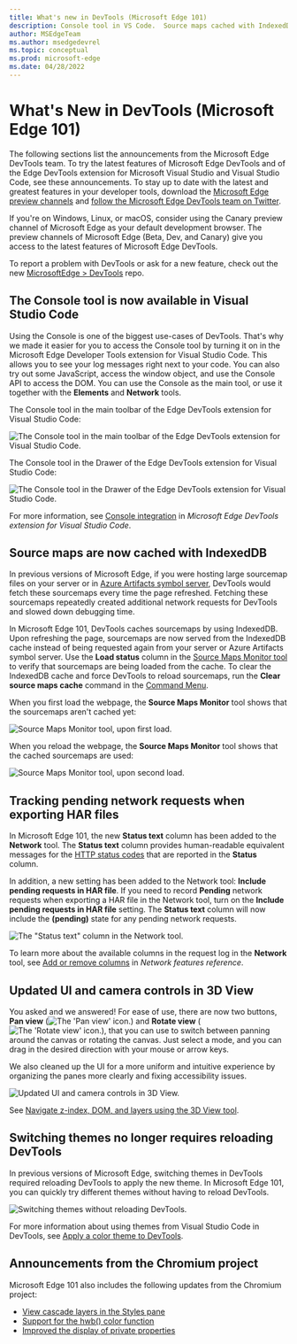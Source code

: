```yaml
---
title: What's new in DevTools (Microsoft Edge 101)
description: Console tool in VS Code.  Source maps cached with IndexedDB.  Track pending network requests when exporting HAR files.  Updated UI and camera controls in 3D View.  Switch themes without reloading DevTools.  And more.
author: MSEdgeTeam
ms.author: msedgedevrel
ms.topic: conceptual
ms.prod: microsoft-edge
ms.date: 04/28/2022
---
```

# What's New in DevTools (Microsoft Edge 101)

The following sections list the announcements from the Microsoft Edge DevTools team.  To try the latest features of Microsoft Edge DevTools and of the Edge DevTools extension for Microsoft Visual Studio and Visual Studio Code, see these announcements.  To stay up to date with the latest and greatest features in your developer tools, download the [Microsoft Edge preview channels](https://www.microsoftedgeinsider.com/download) and [follow the Microsoft Edge DevTools team on Twitter](https://twitter.com/EdgeDevTools).

If you're on Windows, Linux, or macOS, consider using the Canary preview channel of Microsoft Edge as your default development browser.  The preview channels of Microsoft Edge (Beta, Dev, and Canary) give you access to the latest features of Microsoft Edge DevTools.

To report a problem with DevTools or ask for a new feature, check out the new [MicrosoftEdge > DevTools](https://github.com/MicrosoftEdge/DevTools) repo.


<!-- ====================================================================== -->
## The Console tool is now available in Visual Studio Code

<!-- Title: Visual Studio Code extension now with Console tool -->
<!-- Subtitle: See log messages, run JavaScript, and use Console APIs right next to your code in Visual Studio Code. -->

Using the Console is one of the biggest use-cases of DevTools.  That's why we made it easier for you to access the Console tool by turning it on in the Microsoft Edge Developer Tools extension for Visual Studio Code.  This allows you to see your log messages right next to your code.  You can also try out some JavaScript,<!--enter JavaScript code,--> access the window object, and use the Console API to access the DOM.  You can use the Console as the main tool, or use it together with the **Elements** and **Network** tools.

The Console tool in the main toolbar of the Edge DevTools extension for Visual Studio Code:

![The Console tool in the main toolbar of the Edge DevTools extension for Visual Studio Code.](devtools-101-images/console-tool-vsc-1.png)

The Console tool in the Drawer of the Edge DevTools extension for Visual Studio Code:

![The Console tool in the Drawer of the Edge DevTools extension for Visual Studio Code.](devtools-101-images/console-tool-vsc-2.png)

For more information, see [Console integration](../../../../visual-studio-code/microsoft-edge-devtools-extension.md#console-integration) in _Microsoft Edge DevTools extension for Visual Studio Code_.


<!-- ====================================================================== -->
## Source maps are now cached with IndexedDB

<!-- Title: Speed up debugging with cached sourcemaps -->
<!-- Subtitle: DevTools now caches sourcemaps with IndexedDB, reducing the need to fetch sourcemaps on refresh. -->

In previous versions of Microsoft Edge, if you were hosting large sourcemap files on your server or in [Azure Artifacts symbol server](../../../javascript/publish-source-maps-to-azure.md), DevTools would fetch these sourcemaps every time the page refreshed.  Fetching these sourcemaps repeatedly created additional network requests for DevTools and slowed down debugging time.

In Microsoft Edge 101, DevTools caches sourcemaps by using IndexedDB.  Upon refreshing the page, sourcemaps are now served from the IndexedDB cache instead of being requested again from your server or Azure Artifacts symbol server.  Use the **Load status** column in the [Source Maps Monitor tool](../../../source-maps-monitor/source-maps-monitor-tool.md) to verify that sourcemaps are being loaded from the cache.  To clear the IndexedDB cache and force DevTools to reload sourcemaps, run the **Clear source maps cache** command in the [Command Menu](../../../command-menu/index.md).

When you first load the webpage, the **Source Maps Monitor** tool shows that the sourcemaps aren't cached yet:

![Source Maps Monitor tool, upon first load.](devtools-101-images/source-maps-indexeddb-first-load.png)

When you reload the webpage, the **Source Maps Monitor** tool shows that the cached sourcemaps are used:

![Source Maps Monitor tool, upon second load.](devtools-101-images/source-maps-indexeddb-second-load.png)


<!-- ====================================================================== -->
## Tracking pending network requests when exporting HAR files

<!-- Title: Exporting HAR files from the Network tool now includes pending requests -->
<!-- Subtitle: Use the new "Status text" column and "Include pending requests in HAR files" option in the Network tool. -->

In Microsoft Edge 101, the new **Status text** column has been added to the **Network** tool.  The **Status text** column provides human-readable equivalent messages for the [HTTP status codes](https://developer.mozilla.org/docs/Web/HTTP/Status) that are reported in the **Status** column.

In addition, a new setting has been added to the Network tool: **Include pending requests in HAR file**.  If you need to record **Pending** network requests when exporting a HAR file in the Network tool, turn on the **Include pending requests in HAR file** setting.  The **Status text** column will now include the **(pending)** state for any pending network requests.

![The "Status text" column in the Network tool.](devtools-101-images/status-text-column-network-tool.png)

To learn more about the available columns in the request log in the **Network** tool, see [Add or remove columns](../../../network/reference.md#add-or-remove-columns) in _Network features reference_.


<!-- ====================================================================== -->
## Updated UI and camera controls in 3D View

<!-- Title: Improvements to the 3D View tool -->
<!-- Subtitle: Check out 3D View for updates to the UI and smoother camera controls. -->

You asked and we answered!  For ease of use, there are now two buttons, **Pan view** (![The 'Pan view' icon.](devtools-101-images/pan-view-icon.png)) and **Rotate view** (![The 'Rotate view' icon.](devtools-101-images/rotate-view-icon.png)), that you can use to switch between panning around the canvas or rotating the canvas.  Just select a mode, and you can drag in the desired direction with your mouse or arrow keys.

We also cleaned up the UI for a more uniform and intuitive experience by organizing the panes more clearly and fixing accessibility issues.

![Updated UI and camera controls in 3D View.](devtools-101-images/3d-view-ui-camera-ctrls.png)

See [Navigate z-index, DOM, and layers using the 3D View tool](../../../3d-view/index.md).


<!-- ====================================================================== -->
## Switching themes no longer requires reloading DevTools

<!-- Title: Switching themes in DevTools no longer requires reloading -->
<!-- Subtitle: Quickly try out themes from Visual Studio Code in DevTools. -->

In previous versions of Microsoft Edge, switching themes in DevTools required reloading DevTools to apply the new theme.  In Microsoft Edge 101, you can quickly try different themes without having to reload DevTools.

![Switching themes without reloading DevTools.](devtools-101-images/switching-theme.png)

For more information about using themes from Visual Studio Code in DevTools, see [Apply a color theme to DevTools](../../../customize/theme.md).


<!-- ====================================================================== -->
## Announcements from the Chromium project

Microsoft Edge 101 also includes the following updates from the Chromium project:

* [View cascade layers in the Styles pane](https://developer.chrome.com/blog/new-in-devtools-101/#layer)<!-- checking -->
* [Support for the hwb() color function](https://developer.chrome.com/blog/new-in-devtools-101/#hwb)
* [Improved the display of private properties](https://developer.chrome.com/blog/new-in-devtools-101/#private-props)


<!-- ====================================================================== -->
<!-- uncomment if content is copied from developer.chrome.com to this page -->

<!-- > [!NOTE]
> Portions of this page are modifications based on work created and [shared by Google](https://developers.google.com/terms/site-policies) and used according to terms described in the [Creative Commons Attribution 4.0 International License](https://creativecommons.org/licenses/by/4.0).
> The original page for announcements from the Chromium project is [What's New in DevTools (Chrome 101)](https://developer.chrome.com/blog/new-in-devtools-101) and is authored by [Jecelyn Yeen](https://developers.google.com/web/resources/contributors#jecelynyeen) (Developer advocate working on Chrome DevTools at Google). -->


<!-- ====================================================================== -->
<!-- uncomment if content is copied from developer.chrome.com to this page -->

<!-- [![Creative Commons License.](https://i.creativecommons.org/l/by/4.0/88x31.png)](https://creativecommons.org/licenses/by/4.0)
This work is licensed under a [Creative Commons Attribution 4.0 International License](https://creativecommons.org/licenses/by/4.0). -->
